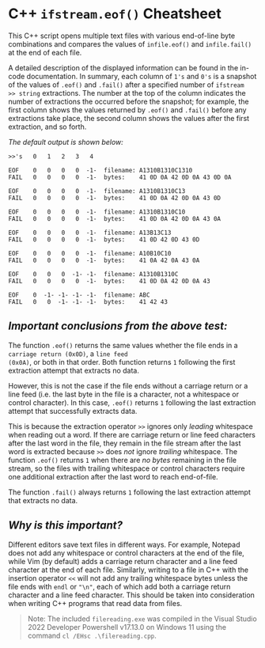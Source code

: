 # C++ <code>ifstream.eof()</code> Cheatsheet
This C++ script opens multiple text files with various end-of-line byte combinations and compares the values of <code>infile.eof()</code> and <code>infile.fail()</code> at the end of each file.

A detailed description of the displayed information can be found in the in-code documentation. In summary, each column of `1's` and `0's` is a snapshot of the values of <code>.eof()</code> and <code>.fail()</code> after a specified number of <code>ifstream >> string</code> extractions. The number at the top of the column indicates the number of extractions the occurred before the snapshot; for example, the first column shows the values returned by <code>.eof()</code> and <code>.fail()</code> before any extractions take place, the second column shows the values after the first extraction, and so forth.

*The default output is shown below:*
```
>>'s   0   1   2   3   4

EOF    0   0   0   0  -1-  filename: A1310B1310C1310
FAIL   0   0   0   0  -1-  bytes:    41 0D 0A 42 0D 0A 43 0D 0A

EOF    0   0   0   0  -1-  filename: A1310B1310C13
FAIL   0   0   0   0  -1-  bytes:    41 0D 0A 42 0D 0A 43 0D

EOF    0   0   0   0  -1-  filename: A1310B1310C10
FAIL   0   0   0   0  -1-  bytes:    41 0D 0A 42 0D 0A 43 0A

EOF    0   0   0   0  -1-  filename: A13B13C13
FAIL   0   0   0   0  -1-  bytes:    41 0D 42 0D 43 0D

EOF    0   0   0   0  -1-  filename: A10B10C10
FAIL   0   0   0   0  -1-  bytes:    41 0A 42 0A 43 0A

EOF    0   0   0  -1- -1-  filename: A1310B1310C
FAIL   0   0   0   0  -1-  bytes:    41 0D 0A 42 0D 0A 43

EOF    0  -1- -1- -1- -1-  filename: ABC
FAIL   0   0  -1- -1- -1-  bytes:    41 42 43
```
## *Important conclusions from the above test:*

The function <code>.eof()</code> returns the same values whether the file ends in a <code>carriage return (0x0D)</code>, a <code>line feed (0x0A)</code>, or both in that order. Both function returns `1` following the first extraction attempt that extracts no data.

However, this is not the case if the file ends without a carriage return or a line feed (i.e. the last byte in the file is a character, not a whitespace or control character). In this case, <code>.eof()</code> returns `1` following the last extraction attempt that successfully extracts data.

This is because the extraction operator <code>>></code> ignores only *leading* whitespace when reading out a word. If there are carriage return or line feed characters after the last word in the file, they remain in the file stream after the last word is extracted because <code>>></code> does *not* ignore *trailing* whitespace. The function <code>.eof()</code> returns `1` when there are *no bytes* remaining in the file stream, so the files with trailing whitespace or control characters require one additional extraction after the last word to reach end-of-file.

The function <code>.fail()</code> always returns `1` following the last extraction attempt that extracts no data.

## *Why is this important?*


Different editors save text files in different ways. For example, Notepad does not add any whitespace or control characters at the end of the file, while Vim (by default) adds a carriage return character and a line feed character at the end of each file. Similarly, writing to a file in C++ with the insertion operator <code><<</code> will not add any trailing whitespace bytes unless the file ends with <code>endl</code> or <code>"\n"</code>, each of which add both a carriage return character and a line feed character. This should be taken into consideration when writing C++ programs that read data from files.
> Note:
> The included <code>filereading.exe</code> was compiled in the Visual Studio 2022 Developer Powershell v17.13.0 on Windows 11 using the command <code>cl /EHsc .\filereading.cpp</code>.
